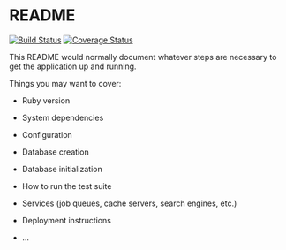 # README
[![Build Status](https://travis-ci.org/DanielAmah/quickstore.svg?branch=ft-integrate-travis-coveralls-153979952)](https://travis-ci.org/DanielAmah/quickstore)
[![Coverage Status](https://coveralls.io/repos/github/DanielAmah/quickstore/badge.svg?branch=ft-integrate-travis-coveralls-153979952)](https://coveralls.io/github/DanielAmah/quickstore?branch=ft-integrate-travis-coveralls-153979952)

This README would normally document whatever steps are necessary to get the
application up and running.

Things you may want to cover:

* Ruby version

* System dependencies

* Configuration

* Database creation

* Database initialization

* How to run the test suite

* Services (job queues, cache servers, search engines, etc.)

* Deployment instructions

* ...
